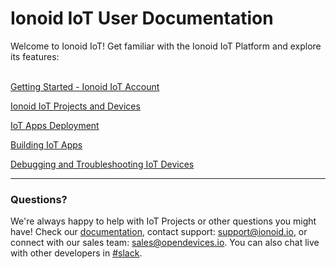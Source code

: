 # Ionoid IoT User Documentation

Welcome to Ionoid IoT! Get familiar with the Ionoid IoT Platform and explore
its features:
   
<br>
<a href="https://docs.ionoid.io/#/../Register/register">Getting Started - Ionoid IoT Account</a>
<br>

<a href="https://docs.ionoid.io/#/../NewProject/newProject">Ionoid IoT Projects and Devices</a>
<br>

<a href="https://docs.ionoid.io/#/../DeployApp/deployApp">IoT Apps Deployment</a>
<br>

<a href="https://docs.ionoid.io/#/../apps/README">Building IoT Apps</a>
<br>

<a href="https://docs.ionoid.io/#/../debug/debug-devices">Debugging and Troubleshooting IoT Devices</a>
<br>



---


### Questions?
We're always happy to help with IoT Projects or other questions you might have! Check our [documentation](https://docs.ionoid.io/#/), contact support: support@ionoid.io, or connect with our sales team: sales@opendevices.io. You can also chat live with other developers in  [#slack](https://ionoidcommunity.slack.com/join/shared_invite/enQtNTAzMTEwMTc5NDc2LTM2ODgxY2VmYTljNjM2NTNmZmVjYTEzY2Q4NTgyZTljYzI3MzhiZGRlODkzNTE3NTE3ODk5ZmFjNjYzOGRjZTM).
